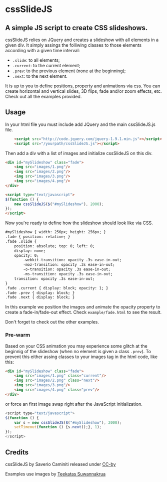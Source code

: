 # cssSlideJS

## A simple JS script to create CSS slideshows.

cssSlideJS relies on JQuery and creates a slideshow with all elements in a given div.
It simply assings the folliwing classes to those elements according with a given time interval:

* `.slide`: to all elements;
* `.current`: to the current element;
* `.prev`: to the previous element (none at the beginning);
* `.next`: to the next element.

It is up to you to define positions, property and animations via css. You can create horizontal and vertical slides, 3D flips, fade and/or zoom effects, etc. Check out all the examples provided.

## Usage

In your html file you must include add JQuery and the main cssSlideJS.js file.
```html
	<script src="http://code.jquery.com/jquery-1.9.1.min.js"></script>
	<script src="/yourpath/cssSlideJS.js"></script>
```
Then add a div with a list of images and initialize cssSlideJS on this div.
```html
<div id="mySlideshow" class="fade">
	<img src="images/1.png"/>
	<img src="images/2.png"/>
	<img src="images/3.png"/>
	<img src="images/4.png"/>
</div>

<script type="text/javascript">
$(function () {
	new cssSlideJS($("#mySlideshow"), 2000);
});
</script>
```

Now you're ready to define how the slideshow should look like via CSS.
```html
#mySlideshow { width: 256px; height: 256px; }
.fade { position: relative; }
.fade .slide {
	position: absolute; top: 0; left: 0;
	display: none;
	opacity: 0;
		-webkit-transition: opacity .3s ease-in-out;
		-moz-transition: opacity .3s ease-in-out;
		-o-transition: opacity .3s ease-in-out;
		-ms-transition: opacity .3s ease-in-out;
	transition: opacity .3s ease-in-out;
}
.fade .current { display: block; opacity: 1; }
.fade .prev { display: block; }
.fade .next { display: block; }
```
In this example we position the images and animate the opacity property to create a fade-in/fade-out effect. Check `example/fade.html` to see the result.

Don't forget to check out the other examples.

### Pre-warm
Based on your CSS animation you may experience some glitch at the beginnig of the slideshow (when no element is given a class `.prev`).
To prevent this either assing classes to your images tag in the html code, like this:
```html
<div id="mySlideshow" class="fade">
	<img src="images/1.png" class="current"/>
	<img src="images/2.png" class="next"/>
	<img src="images/3.png"/>
	<img src="images/4.png" class="prev"/>
</div>
```
or force an first image swap right after the JavaScript initialization.
```javascript
<script type="text/javascript">
$(function () {
	var s = new cssSlideJS($("#mySlideshow"), 2000);
	setTimeout(function () {s.next();}, 1);
});
</script>
```


## Credits

cssSlideJS by Saverio Caminiti released under [CC-by](http://creativecommons.org/licenses/by/4.0/)

Examples use images by [Teekatas Suwannakrua](http://raindropmemory.deviantart.com/)